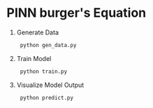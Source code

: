 # PINN burger's Equation 

1. Generate Data
   ```python
    python gen_data.py
   ```

2. Train Model
   ```python
    python train.py
   ```
   
3. Visualize Model Output
   ```python
    python predict.py
   ```